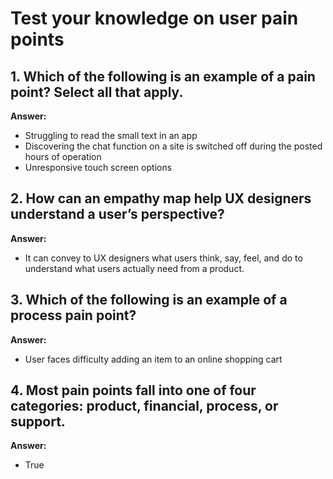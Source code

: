 # Test your knowledge on user pain points

## 1. Which of the following is an example of a pain point? Select all that apply.  
**Answer:**  
- Struggling to read the small text in an app  
- Discovering the chat function on a site is switched off during the posted hours of operation  
- Unresponsive touch screen options  

## 2. How can an empathy map help UX designers understand a user’s perspective?  
**Answer:**  
- It can convey to UX designers what users think, say, feel, and do to understand what users actually need from a product.  

## 3. Which of the following is an example of a process pain point?  
**Answer:**  
- User faces difficulty adding an item to an online shopping cart  

## 4. Most pain points fall into one of four categories: product, financial, process, or support.  
**Answer:**  
- True

